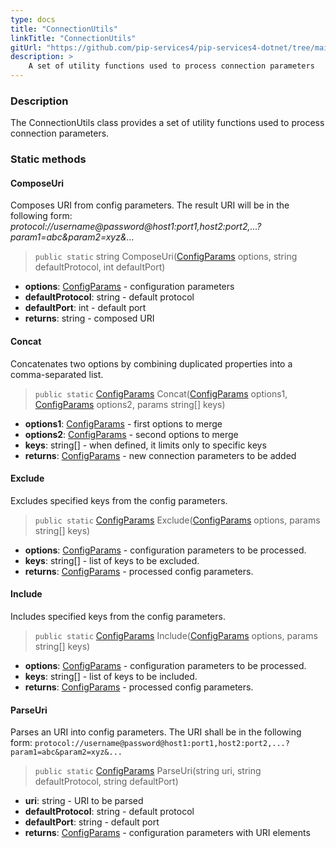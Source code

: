 ```yaml
---
type: docs
title: "ConnectionUtils"
linkTitle: "ConnectionUtils"
gitUrl: "https://github.com/pip-services4/pip-services4-dotnet/tree/main/pip-services4-config-dotnet"
description: >
    A set of utility functions used to process connection parameters
---
```


### Description

The ConnectionUtils class provides a set of utility functions used to process connection parameters.

### Static methods

#### ComposeUri
Composes URI from config parameters.
The result URI will be in the following form:
*protocol://username@password@host1:port1,host2:port2,...?param1=abc&param2=xyz&...*

> `public static` string ComposeUri([ConfigParams](../../../components/config/config_params) options, string defaultProtocol, int defaultPort)

- **options**: [ConfigParams](../../../components/config/config_params) - configuration parameters
- **defaultProtocol**: string - default protocol
- **defaultPort**: int - default port
- **returns**: string - composed URI

#### Concat
Concatenates two options by combining duplicated properties into a comma-separated list.

> `public static` [ConfigParams](../../../components/config/config_params) Concat([ConfigParams](../../../components/config/config_params) options1, [ConfigParams](../../../components/config/config_params) options2, params string[] keys)

- **options1**: [ConfigParams](../../../components/config/config_params) - first options to merge
- **options2**: [ConfigParams](../../../components/config/config_params) - second options to merge
- **keys**: string[] - when defined, it limits only to specific keys
- **returns**: [ConfigParams](../../../components/config/config_params) - new connection parameters to be added


#### Exclude
Excludes specified keys from the config parameters.

> `public static` [ConfigParams](../../../components/config/config_params) Exclude([ConfigParams](../../../components/config/config_params) options, params string[] keys)

- **options**: [ConfigParams](../../../components/config/config_params) - configuration parameters to be processed.
- **keys**: string[] - list of keys to be excluded.
- **returns**: [ConfigParams](../../../components/config/config_params) - processed config parameters.


#### Include
Includes specified keys from the config parameters.

> `public static` [ConfigParams](../../../components/config/config_params) Include([ConfigParams](../../../components/config/config_params) options, params string[] keys)

- **options**: [ConfigParams](../../../components/config/config_params) - configuration parameters to be processed.
- **keys**: string[] - list of keys to be included.
- **returns**: [ConfigParams](../../../components/config/config_params) - processed config parameters.


#### ParseUri
Parses an URI into config parameters.
The URI shall be in the following form:
`protocol://username@password@host1:port1,host2:port2,...?param1=abc&param2=xyz&...`

> `public static` [ConfigParams](../../../components/config/config_params) ParseUri(string uri, string defaultProtocol, string defaultPort)

- **uri**: string - URI to be parsed
- **defaultProtocol**: string - default protocol
- **defaultPort**: string - default port
- **returns**: [ConfigParams](../../../components/config/config_params) - configuration parameters with URI elements

